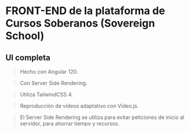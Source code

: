 # FRONT-END de la plataforma de Cursos Soberanos (Sovereign School)

## UI completa

> Hecho con Angular 120.

> Con Server Side Rendering.

> Utiliza TailwindCSS 4.

> Reproducción de videos adaptativo con Video.js.

> El Server Side Rendering se utiliza para evitar peticiones de inicio al servidor, para ahorrar tiempo y recursos.
